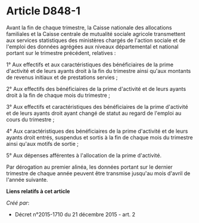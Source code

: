 # Article D848-1

Avant la fin de chaque trimestre, la Caisse nationale des allocations familiales et la Caisse centrale de mutualité sociale
agricole transmettent aux services statistiques des ministères chargés de l'action sociale et de l'emploi des données
agrégées aux niveaux départemental et national portant sur le trimestre précédent, relatives : 

1° Aux effectifs et aux caractéristiques des bénéficiaires de la prime d'activité et de leurs ayants droit à la fin du
trimestre ainsi qu'aux montants de revenus initiaux et de prestations servies ; 

2° Aux effectifs des bénéficiaires de la prime d'activité et de leurs ayants droit à la fin de chaque mois du trimestre ; 

3° Aux effectifs et caractéristiques des bénéficiaires de la prime d'activité et de leurs ayants droit ayant changé de statut
au regard de l'emploi au cours du trimestre ; 

4° Aux caractéristiques des bénéficiaires de la prime d'activité et de leurs ayants droit entrés, suspendus et sortis à la
fin de chaque mois du trimestre ainsi qu'aux motifs de sortie ; 

5° Aux dépenses afférentes à l'allocation de la prime d'activité. 

Par dérogation au premier alinéa, les données portant sur le dernier trimestre de chaque année peuvent être transmise
jusqu'au mois d'avril de l'année suivante.

**Liens relatifs à cet article**

_Créé par_:

  - Décret n°2015-1710 du 21 décembre 2015 - art. 2
